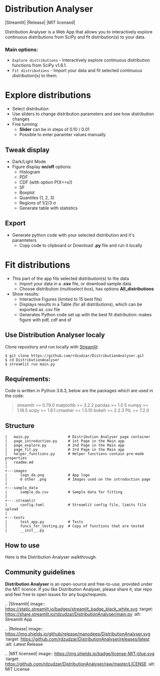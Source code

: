 # Distribution Analyser
|Streamlit| |Release| |MIT licensed|

Distribution Analyser is a Web App that allows you to interactively explore 
continuous distributions from SciPy and fit distribution(s) to your data.

### Main options:

- `Explore distributions` - Interactively explore continuous distribution functions from SciPy v1.6.1.
- `Fit distributions` - Import your data and fit selected continuous distribution(s) to them.

# Explore distributions

- Select distribution
- Use sliders to change distribution parameters and see how distribution changes
- Fine tunning: 
    - **Slider** can be in steps of 0.10 / 0.01
    - Possible to enter paramter values manually

## Tweak display

- Dark/Light Mode
- Figure display **on/off** options:
    - Histogram
    - PDF
    - CDF (with option P(X<=x))
    - SF
    - Boxplot
    - Quantiles (1, 2, 3)
    - Regions of 1/2/3 σ
    - Generate table with statistics

## Export

- Generate python code with your selected distribution and it's paramteters
    - Copy code to clipboard or Download **.py** file and run it locally 

# Fit distributions

- This part of the app fits selected distribution(s) to the data
    - Import your data in a **.csv** file, or download sample data
    - Choose distribution (multiselect box), has options **All_distributions**
- Show results: 
    - Interactive Figures (limited to 15 best fits)
    - Displays results in a Table (for all distributions), which can be exported as .csv file
    - Generates Python code set up with the best fit distribution: makes figure with pdf, cdf and sf


## Use Distribution Analyser localy

Clone repository and run locally with [Streamlit](https://streamlit.io/):
```
$ git clone https://github.com/rdzudzar/DistributionAnalyser.git
$ cd DistributionAnalyser
$ streamlit run main.py
```

**Requirements:**
-----------------
Code is written in Python 3.8.3, below are the packages which are used in the code:

> streamlit >= 0.79.0
> matplotlib >= 3.2.2
> pandas >= 1.0.5
> numpy >= 1.18.5
> scipy >= 1.6.1
> cmasher >= 1.5.10
> bokeh >= 2.2.3
> PIL >= 7.2.0

## Structure
```
|   main.py                  # Distribution Analyser page container
|   page_introduction.py     # 1st Page in the Main app
|   page_explore.py          # 2nd Page in the Main app
|   page_fit.py              # 3rd Page in the Main app
|   helper_functions.py      # Helper functions contain pre-made properties
|   readme.md                
|   
+---images                   
|      logo_da.png           # App logo
|      6 other .png          # Images used on the introduction page
|
+---sample_data              
|      sample_da.csv         # Sample data for fitting
|
+---.streamlit               
|      config.toml           # Streamlit config file, limits file upload
|       
+---tests                    
|      test_app.py           # Tests
|      funcs_for_testing.py  # Copy of functions that are tested
|      __init__.py          
```

## How to use

Here is the Distribution Analyser walkthrough.

## Community guidelines

**Distribution Analyser** is an open-source and free-to-use, provided under the MIT licence.
If you like Distribution Analyser, please share it, star repo and feel free to open issues for any bugs/requests.

.. |Streamlit| image:: https://static.streamlit.io/badges/streamlit_badge_black_white.svg
   :target: https://share.streamlit.io/rdzudzar/DistributionAnalyser/main.py
   :alt: Streamlit App
   
.. |Release| image:: https://img.shields.io/github/release/manodeep/DistributionAnalyser.svg
   :target: https://github.com/rdzudzar/DistributionAnalyser/releases/latest
   :alt: Latest Release

.. |MIT licensed| image:: https://img.shields.io/badge/license-MIT-blue.svg
   :target: https://github.com/rdzudzar/DistributionAnalyser/raw/master/LICENSE
   :alt: MIT License
   